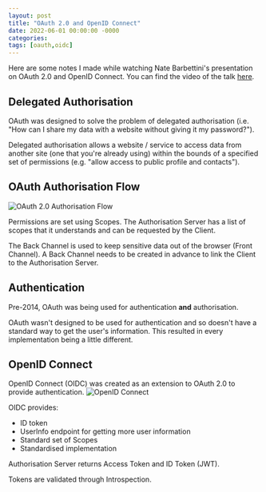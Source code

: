 ```yaml
---
layout: post
title: "OAuth 2.0 and OpenID Connect"
date: 2022-06-01 00:00:00 -0000
categories:
tags: [oauth,oidc]
---
```


Here are some notes I made while watching Nate Barbettini's presentation on OAuth 2.0 and OpenID Connect. You can find the video of the talk [here](https://www.youtube.com/watch?v=996OiexHze0).

## Delegated Authorisation
OAuth was designed to solve the problem of delegated authorisation (i.e. "How can I share my data with a website without giving it my password?").

Delegated authorisation allows a website / service to access data from another site (one that you're already using) within the bounds of a specified set of permissions (e.g. "allow access to public profile and contacts").

## OAuth Authorisation Flow
![OAuth 2.0 Authorisation Flow](/assets/images/oauth-flow.png)

Permissions are set using Scopes. The Authorisation Server has a list of scopes that it understands and can be requested by the Client.

The Back Channel is used to keep sensitive data out of the browser (Front Channel). A Back Channel needs to be created in advance to link the Client to the Authorisation Server.

## Authentication
Pre-2014, OAuth was being used for authentication **and** authorisation. 

OAuth wasn't designed to be used for authentication and so doesn't have a standard way to get the user's information. This resulted in every implementation being a little different.

## OpenID Connect
OpenID Connect (OIDC) was created as an extension to OAuth 2.0 to provide authentication.
![OpenID Connect](/assets/images/oidc.png)

OIDC provides:
- ID token
- UserInfo endpoint for getting more user information
- Standard set of Scopes
- Standardised implementation

Authorisation Server returns Access Token and ID Token (JWT).

Tokens are validated through Introspection.

